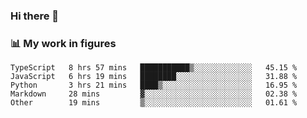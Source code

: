 ### Hi there 👋

### 📊 My work in figures

<!--START_SECTION:waka-->

```text
TypeScript   8 hrs 57 mins   ███████████▒░░░░░░░░░░░░░   45.15 %
JavaScript   6 hrs 19 mins   ████████░░░░░░░░░░░░░░░░░   31.88 %
Python       3 hrs 21 mins   ████▒░░░░░░░░░░░░░░░░░░░░   16.95 %
Markdown     28 mins         ▓░░░░░░░░░░░░░░░░░░░░░░░░   02.38 %
Other        19 mins         ▒░░░░░░░░░░░░░░░░░░░░░░░░   01.61 %
```

<!--END_SECTION:waka-->
